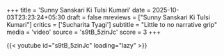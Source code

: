 +++
title = 'Sunny Sanskari Ki Tulsi Kumari'
date = 2025-10-03T23:23:24+05:30
draft = false
mreviews = ["Sunny Sanskari Ki Tulsi Kumari"]
critics = ['Sucharita Tyagi']
subtitle = "Little to no narrative grip"
media = 'video'
source = 's9tB_5zinJc'
score = 3
+++

{{< youtube id="s9tB_5zinJc" loading="lazy" >}}

